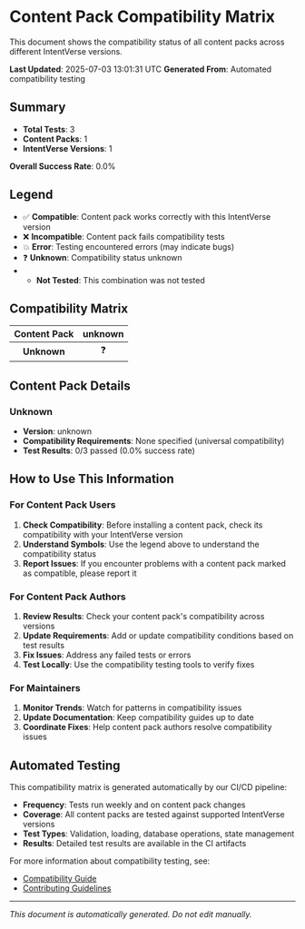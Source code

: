 # Content Pack Compatibility Matrix

This document shows the compatibility status of all content packs across different IntentVerse versions.

**Last Updated**: 2025-07-03 13:01:31 UTC
**Generated From**: Automated compatibility testing

## Summary

- **Total Tests**: 3
- **Content Packs**: 1
- **IntentVerse Versions**: 1

**Overall Success Rate**: 0.0%

## Legend

- ✅ **Compatible**: Content pack works correctly with this IntentVerse version
- ❌ **Incompatible**: Content pack fails compatibility tests
- 💥 **Error**: Testing encountered errors (may indicate bugs)
- ❓ **Unknown**: Compatibility status unknown
- - **Not Tested**: This combination was not tested

## Compatibility Matrix

| Content Pack | **unknown** |
| :---: | :---: |
| **Unknown** | ❓ |

## Content Pack Details

### Unknown

- **Version**: unknown
- **Compatibility Requirements**: None specified (universal compatibility)
- **Test Results**: 0/3 passed (0.0% success rate)

## How to Use This Information

### For Content Pack Users

1. **Check Compatibility**: Before installing a content pack, check its compatibility with your IntentVerse version
2. **Understand Symbols**: Use the legend above to understand the compatibility status
3. **Report Issues**: If you encounter problems with a content pack marked as compatible, please report it

### For Content Pack Authors

1. **Review Results**: Check your content pack's compatibility across versions
2. **Update Requirements**: Add or update compatibility conditions based on test results
3. **Fix Issues**: Address any failed tests or errors
4. **Test Locally**: Use the compatibility testing tools to verify fixes

### For Maintainers

1. **Monitor Trends**: Watch for patterns in compatibility issues
2. **Update Documentation**: Keep compatibility guides up to date
3. **Coordinate Fixes**: Help content pack authors resolve compatibility issues

## Automated Testing

This compatibility matrix is generated automatically by our CI/CD pipeline:

- **Frequency**: Tests run weekly and on content pack changes
- **Coverage**: All content packs are tested against supported IntentVerse versions
- **Test Types**: Validation, loading, database operations, state management
- **Results**: Detailed test results are available in the CI artifacts

For more information about compatibility testing, see:
- [Compatibility Guide](COMPATIBILITY-GUIDE.md)
- [Contributing Guidelines](../CONTRIBUTING.md)

---

*This document is automatically generated. Do not edit manually.*
